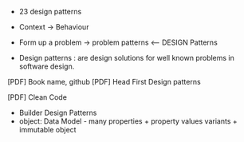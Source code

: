 - 23 design patterns

- Context -> Behaviour
- Form up a problem -> problem patterns <-- DESIGN Patterns

- Design patterns : are design solutions for well known problems in software design. 

[PDF] Book name, github
[PDF] Head First Design patterns

[PDF] Clean Code

- Builder Design Patterns
- object: Data Model - many properties + property values variants + immutable object